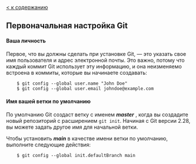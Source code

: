 [< к содержанию](./readme.md)

## Первоначальная настройка Git

#### **Ваша личность**

Первое, что вы должны сделать при установке Git, — это указать свое имя пользователя и адрес электронной почты. Это важно, потому что каждый коммит Git использует эту информацию, и она неизменяемо встроена в коммиты, которые вы начинаете создавать:


        $ git config --global user.name "John Doe"
        $ git config --global user.email johndoe@example.com


#### **Имя вашей ветки по умолчанию**

По умолчанию Git создаст ветку с именем ***master*** , когда вы создадите новый репозиторий с расширением `git init`. Начиная с Git версии 2.28, вы можете задать другое имя для начальной ветки.

Чтобы установить ***main*** в качестве имени ветки по умолчанию, выполните следующие действия:

        $ git config --global init.defaultBranch main